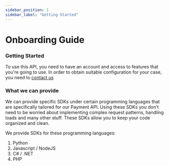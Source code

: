```yaml
---
sidebar_position: 1
sidebar_label: "Getting Started"
---
```


# Onboarding Guide

### Getting Started

To use this API, you need to have an account and access to features that you're going to use. In order to obtain suitable configuration for your case, you need to [contact us](support@example.com)

### What we can provide

We can provide specific SDKs under certain programming languages that are specifically tailored for our Payment API. Using these SDKs you don't need to be worried about implementing complex request patterns, handling loads and many other stuff. These SDKs allow you to keep your code organized and clean.

We provide SDKs for these programming languages:
1. Python
2. Javascript / NodeJS
3. C# / .NET
4. PHP